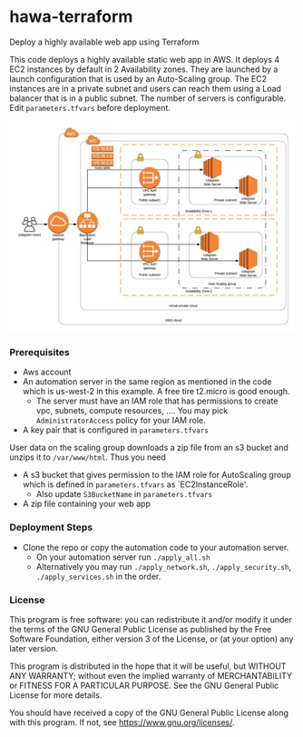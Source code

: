 # hawa-terraform
Deploy a highly available web app using Terraform

This code deploys a highly available static web app in AWS. It deploys 4 EC2 instances by default in 2 Availability zones. They are launched by a launch configuration that is used by an Auto-Scaling group. The EC2 instances are in a private subnet and users can reach them using a Load balancer that is in a public subnet.
The number of servers is configurable. Edit `parameters.tfvars` before deployment.

![](https://github.com/tadayoni1/HA-webapp/blob/master/diagram.jpeg)


### Prerequisites
- Aws account
- An automation server in the same region as mentioned in the code which is us-west-2 in this example. A free tire t2.micro is good enough.
  - The server must have an IAM role that has permissions to create vpc, subnets, compute resources, .... You may pick ```AdministratorAccess``` policy for your IAM role.
- A key pair that is configured in `parameters.tfvars`

User data on the scaling group downloads a zip file from an s3 bucket and unzips it to `/var/www/html`. 
Thus you need 
- A s3 bucket that gives permission to the IAM role for AutoScaling group which is defined in `parameters.tfvars` as `EC2InstanceRole'.
  - Also update `S3BucketName` in `parameters.tfvars`
- A zip file containing your web app

### Deployment Steps
- Clone the repo or copy the automation code to your automation server.
  - On your automation server run `./apply_all.sh`
  - Alternatively you may run `./apply_network.sh`, `./apply_security.sh`, `./apply_services.sh` in the order.



### License

This program is free software: you can redistribute it and/or modify it under the terms of the GNU General Public License as published by the Free Software Foundation, either version 3 of the License, or (at your option) any later version.

This program is distributed in the hope that it will be useful, but WITHOUT ANY WARRANTY; without even the implied warranty of MERCHANTABILITY or FITNESS FOR A PARTICULAR PURPOSE.  See the GNU General Public License for more details.

You should have received a copy of the GNU General Public License along with this program.  If not, see <https://www.gnu.org/licenses/>.
